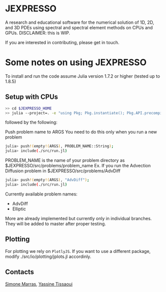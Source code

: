 # JEXPRESSO
A research and educational software for the numerical solution of 1D, 2D, and 3D PDEs using spectral and spectral element methods on CPUs and GPUs. DISCLAIMER: this is WIP.

If you are interested in contributing, please get in touch.

# Some notes on using JEXPRESSO

To install and run the code assume Julia
version 1.7.2 or higher (tested up to 1.8.5)

## Setup with CPUs

```bash
>> cd $JEXPRESSO_HOME
>> julia --project=. -e "using Pkg; Pkg.instantiate(); Pkg.API.precompile()"
```
followed by the following:

Push problem name to ARGS
You need to do this only when you run a new problem
```bash
julia> push!(empty!(ARGS), PROBLEM_NAME::String);
julia> include(./src/run.jl)
```

PROBLEM_NAME is the name of your problem directory as $JEXPRESSO/src/problems/problem_name
Ex. If you run the Advection Diffusion problem in $JEXPRESSO/src/problems/AdvDiff
```bash
julia> push!(empty!(ARGS), "AdvDiff");
julia> include(./src/run.jl)
```

Currently available problem names:

* AdvDiff
* Elliptic

More are already implemented but currently only in individual branches. They will be added to master after proper testing.

## Plotting
For plotting we rely on `PlotlyJS`. If you want to use a different package,
modify ./src/io/plotting/jplots.jl accordinly.

## Contacts
[Simone Marras](mailto:smarras@njit.edu), [Yassine Tissaoui](mailto:yt277@njit.edu)

